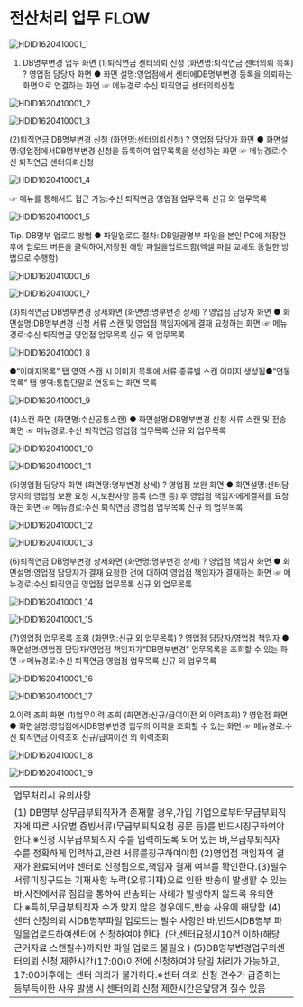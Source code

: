 # 전산처리 업무 FLOW

![HDID1620410001_1](HDID1620410001_1.jpg)

1. DB명부변경 업무 화면
(1)퇴직연금 센터의뢰 신청
(화면명:퇴직연금 센터의뢰 목록) ?
영업점 담당자 화면
● 화면 설명:영업점에서 센터에DB명부변경 등록을 의뢰하는 화면으로 연결하는 화면
☞ 메뉴경로:수신
퇴직연금
센터의뢰신청

![HDID1620410001_2](HDID1620410001_2.jpg)


![HDID1620410001_3](HDID1620410001_3.jpg)

(2)퇴직연금
DB명부변경 신청
(화면명:센터의뢰신청) ?
영업점 담당자 화면
● 화면설명:영업점에서DB명부변경 신청을 등록하여 업무목록을 생성하는 화면
☞ 메뉴경로:수신
퇴직연금
센터의뢰신청

![HDID1620410001_4](HDID1620410001_4.jpg)

☞ 메뉴를 통해서도 접근 가능:수신
퇴직연금
영업점 업무목록
신규 외 업무목록

![HDID1620410001_5](HDID1620410001_5.jpg)

Tip.
DB명부 업로드 방법
● 파일업로드 절차: DB일괄명부 파일을 본인
PC에 저장한 후에 업로드 버튼을 클릭하여,저장된 해당 파일을업로드함(엑셀 파일 교체도 동일한 방법으로 수행함)

![HDID1620410001_6](HDID1620410001_6.jpg)


![HDID1620410001_7](HDID1620410001_7.jpg)

(3)퇴직연금
DB명부변경 상세화면
(화면명:명부변경 상세) ?
영업점 담당자 화면
● 화면설명:DB명부변경 신청 서류 스캔 및 영업점 책임자에게 결재 요청하는 화면
☞ 메뉴경로:수신
퇴직연금
영업점 업무목록
신규 외 업무목록

![HDID1620410001_8](HDID1620410001_8.jpg)

●“이미지목록”
탭 영역:스캔 시 이미지 목록에 서류 종류별 스캔 이미지 생성됨●“연동목록”
탭 영역:통합단말로 연동되는 화면 목록

![HDID1620410001_9](HDID1620410001_9.jpg)

(4)스캔 화면
(화면명:수신공통스캔)
● 화면설명:DB명부변경 신청 서류 스캔 및 전송 화면
☞ 메뉴경로:수신
퇴직연금
영업점 업무목록
신규 외 업무목록

![HDID1620410001_10](HDID1620410001_10.jpg)


![HDID1620410001_11](HDID1620410001_11.jpg)

(5)영업점 담당자 화면
(화면명:명부변경 상세) ?
영업점 보완 화면
● 화면설명:센터담당자의 영업점 보완 요청 시,보완사항 등록
(스캔 등)
후 영업점 책임자에게결재를 요청하는 화면
☞ 메뉴경로:수신
퇴직연금
영업점 업무목록
신규 외 업무목록

![HDID1620410001_12](HDID1620410001_12.jpg)


![HDID1620410001_13](HDID1620410001_13.jpg)

(6)퇴직연금
DB명부변경 상세화면
(화면명:명부변경 상세) ?
영업점 책임자 화면
● 화면설명:영업점 담당자가 결재 요청한 건에 대하여 영업점 책임자가 결재하는 화면
☞ 메뉴경로:수신
퇴직연금
영업점 업무목록
신규 외 업무목록

![HDID1620410001_14](HDID1620410001_14.jpg)


![HDID1620410001_15](HDID1620410001_15.jpg)

(7)영업점 업무목록 조회
(화면명:신규 외 업무목록) ?
영업점 담당자/영업점 책임자
● 화면설명:영업점 담당자/영업점 책임자가“DB명부변경”
업무목록을 조회할 수 있는 화면
☞메뉴경로:수신
퇴직연금
영업점 업무목록
신규 외 업무목록

![HDID1620410001_16](HDID1620410001_16.jpg)


![HDID1620410001_17](HDID1620410001_17.jpg)

2.이력 조회 화면
(1)업무이력 조회
(화면명:신규/급여이전 외 이력조회) ?
영업점 화면
● 화면설명:영업점에서DB명부변경 업무의 이력을 조회할 수 있는 화면
☞ 메뉴경로:수신
퇴직연금
이력조회
신규/급여이전 외 이력조회

![HDID1620410001_18](HDID1620410001_18.jpg)


![HDID1620410001_19](HDID1620410001_19.jpg)


<table><tbody><tr>
<td>
업무처리시 유의사항</td></tr><tr>
<td>(1) DB명부 상무급부퇴직자가 존재할 경우,가입 기업으로부터무급부퇴직자에 따른 사유별 증빙서류(무급부퇴직요청 공문 등)를 반드시징구하여야한다.※신청 시무급부퇴직자 수를 입력하도록 되어 있는 바,무급부퇴직자 수를 정확하게 입력하고,관련 서류를징구하여야함
(2)영업점 책임자의 결재가 완료되어야 센터로 신청됨으로,책임자 결재 여부를 확인한다.(3)필수 서류미징구또는 기재사항 누락(오류기재)으로 인한 반송이 발생할 수 있는 바,사전에서류 점검을 통하여 반송되는 사례가 발생하지 않도록 유의한다.※특히,무급부퇴직자 수가 맞지 않은 경우에도,반송 사유에 해당함
(4)센터 신청의뢰 시DB명부파일 업로드는 필수 사항인 바,반드시DB명부 파일을업로드하여센터에 신청하여야 한다.
(단,센터요청시10건 이하(해당 근거자료 스캔필수)까지만 파일 업로드 불필요 )
(5)DB명부변경업무의센터의뢰 신청 제한시간(17:00)이전에 신청하여야 당일 처리가 가능하고, 17:00이후에는 센터 의뢰가 불가하다.※센터 의뢰 신청 건수가 급증하는 등부득이한 사유 발생 시 센터의뢰 신청 제한시간은앞당겨 질수 있음</td></tr></tbody>
</table>


